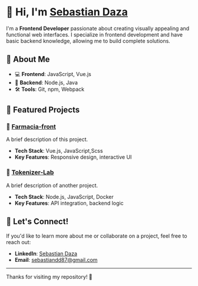 # 👋 Hi, I'm [Sebastian Daza]([https://www.linkedin.com/in/your-profile/](https://www.linkedin.com/in/sebastian-daza-delgadillo-20b889144/))  

I'm a **Frontend Developer** passionate about creating visually appealing and functional web interfaces. I specialize in frontend development and have basic backend knowledge, allowing me to build complete solutions.  

## 🌟 About Me  
- 💻 **Frontend**: JavaScript, Vue.js  
- 🔧 **Backend**: Node.js, Java 
- 🛠️ **Tools**: Git, npm, Webpack  

## 📂 Featured Projects  

### 🚀 [Farmacia-front](#)  
A brief description of this project.  
- **Tech Stack**: Vue.js, JavaScript,Scss 
- **Key Features**: Responsive design, interactive UI  

### 🚀 [Tokenizer-Lab](#)  
A brief description of another project.  
- **Tech Stack**: Node.js, JavaScript, Docker  
- **Key Features**: API integration, backend logic  

## 🤝 Let's Connect!  

If you'd like to learn more about me or collaborate on a project, feel free to reach out:  
- **LinkedIn**: [Sebastian Daza](https://www.linkedin.com/in/sebastian-daza-delgadillo-20b889144/)  
- **Email**: sebastiandd87@gmail.com 

---

Thanks for visiting my repository! 🚀  
